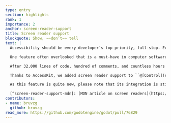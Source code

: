 ```yaml
---
type: entry
section: highlights
rank: 1
importance: 2
anchor: screen-reader-support
title: Screen reader support
blockquote: Show, ~~don’t~~ tell
text: |
  Accessibility should be every developer’s top priority, full-stop. Excluding someone from an experience for factors outside of their control is an area that video games and applications have the potential to circumvent entirely.

  One feature often overlooked that is a must-have in computer software is screen reader support. Such readers are an essential tool for people who are visually impaired, illiterate, or have a learning disability.[^screen-reader-support-mdn] It enables them to understand the context given visually. It does, however, take a solid framework to develop such accommodations. That’s because each platform has its own way to handle accessibility. This obviously makes it difficult to support every platform.

  After 32,000 lines of code, hundred of comments, and countless hours of feedback and testing, we are proud to introduce the integration of [AccessKit](https://accesskit.dev/) in the engine. It is a framework that launched 2 years ago in order to offer a way to bridge most of the platforms (macOS, Windows, and Unix/Linux using [D-Bus](https://en.wikipedia.org/wiki/D-Bus)) over a common API.

  Thanks to AccessKit, we added screen reader support to ``@[Control](enginetype)`` nodes. We also added screen reader bindings in order to customize the behavior of any type of ``@[Node](enginetype)``.

  As this feature is quite new, please note that its integration is still in its experimental phase. And screen reader support for the Godot Editor itself is not complete yet—it is only implemented for the Project Manager, standard UI nodes, and the inspector. Expect follow-ups in future updates.

  [^screen-reader-support-mdn]: [MDN article on screen readers](https://developer.mozilla.org/en-US/docs/Glossary/Screen_reader).
contributors:
- name: bruvzg
  github: bruvzg
read_more: https://github.com/godotengine/godot/pull/76829
---
```

